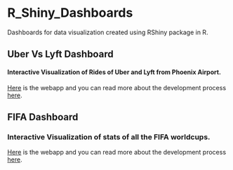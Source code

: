 # R_Shiny_Dashboards
Dashboards for data visualization created using RShiny package in R.

## Uber Vs Lyft Dashboard
#### Interactive Visualization of Rides of Uber and Lyft from Phoenix Airport. 
[Here](https://ketanthakare.shinyapps.io/Shiny_UbervsLyft/) is the webapp and you can read more about the development process [here]().  

## FIFA Dashboard
### Interactive Visualization of stats of all the FIFA worldcups. 
[Here](https://ketanthakare.shinyapps.io/Shiny_FIFA/) is the webapp and you can read more about the development process [here](FIFA_readme.md). 
